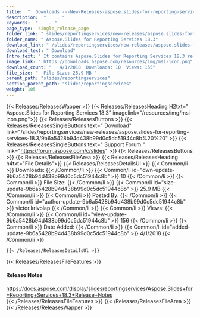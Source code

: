 ```yaml
---
title:  "  Downloads ---New-Releases-aspose.slides-for-reporting-services-18.3 . " 
description:  "    . " 
keywords:  "    . " 
page_type:  single_release_page
folder_link: " slides/reportingservices/new-releases/aspose.slides-for-reporting-services-18.3/"
folder_name: " Aspose.Slides for Reporting Services 18.3"
download_link: " /slides/reportingservices/new-releases/aspose.slides-for-reporting-services-18.3/9b6a5428b94d438b99d0c5dc51944c8b"
download_text: " Download"
Intro_text: " It contains Aspose.Slides for Reporting Services 18.3 release."
image_link: " https://downloads.aspose.com/resources/img/msi-icon.png"
download_count: "   4/1/2018  Downloads: 10  Views: 155"
file_size: "  File Size: 25.9 MB "
parent_path: "slides/reportingservices"
section_parent_path: "slides/reportingservices"
weight: 105 
---
```


{{< Releases/ReleasesWapper >}}
  {{< Releases/ReleasesHeading H2txt=" Aspose.Slides for Reporting Services 18.3" imagelink="/resources/img/msi-icon.png">}}
  {{< Releases/ReleasesButtons >}}
    {{< Releases/ReleasesSingleButtons text=" Download" link="/slides/reportingservices/new-releases/aspose.slides-for-reporting-services-18.3/9b6a5428b94d438b99d0c5dc51944c8b%20%20" >}}
    {{< Releases/ReleasesSingleButtons text=" Support Forum " link="https://forum.aspose.com/c/slides" >}}
  {{< Releases/ReleasesButtons >}}
  {{< Releases/ReleasesFileArea >}}
    {{< Releases/ReleasesHeading h4txt="File Details">}}
    {{< Releases/ReleasesDetailsUl >}}
            {{< Common/li  >}} Downloads: {{< /Common/li >}} 
      {{< Common/li id="dwn-update-9b6a5428b94d438b99d0c5dc51944c8b" >}} 10 {{< /Common/li >}} 
      {{< Common/li  >}} File Size: {{< /Common/li >}} 
      {{< Common/li id="size-update-9b6a5428b94d438b99d0c5dc51944c8b" >}} 25.9 MB {{< /Common/li >}} 
      {{< Common/li  >}} Posted By: {{< /Common/li >}} 
      {{< Common/li id="author-update-9b6a5428b94d438b99d0c5dc51944c8b" >}} victor.krivolap {{< /Common/li >}} 
      {{< Common/li  >}} Views: {{< /Common/li >}} 
      {{< Common/li id="view-update-9b6a5428b94d438b99d0c5dc51944c8b" >}} 156 {{< /Common/li >}} 
      {{< Common/li  >}} Date Added: {{< /Common/li >}} 
      {{< Common/li id="added-update-9b6a5428b94d438b99d0c5dc51944c8b" >}} 4/1/2018 {{< /Common/li >}} 

    {{< /Releases/ReleasesDetailsUl >}}

  {{< Releases/ReleasesFileFeatures >}}
      <h4>Release Notes</h4><div><a href="https://docs.aspose.com/display/slidesreportingservices/Aspose.Slides+for+Reporting+Services+18.3+Release+Notes">https://docs.aspose.com/display/slidesreportingservices/Aspose.Slides+for+Reporting+Services+18.3+Release+Notes</a></div>
  {{< /Releases/ReleasesFileFeatures >}}
 {{< /Releases/ReleasesFileArea >}}
{{< /Releases/ReleasesWapper >}}


